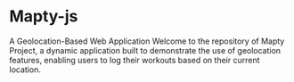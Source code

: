 # Mapty-js
A Geolocation-Based Web Application  Welcome to the repository of Mapty Project, a dynamic application built to demonstrate the use of geolocation features, enabling users to log their workouts based on their current location.
